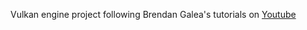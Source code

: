 Vulkan engine project following Brendan Galea's tutorials on [Youtube](https://www.youtube.com/c/BrendanGalea/featured)
